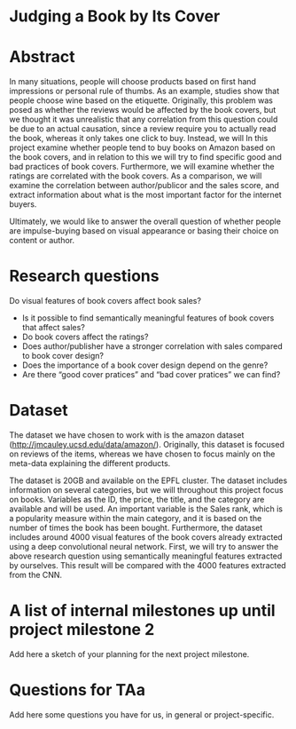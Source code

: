 # Judging a Book by Its Cover

# Abstract
In many situations, people will choose products based on first hand impressions or personal rule of thumbs. As an example, studies show that people choose wine based on the etiquette. Originally, this problem was posed as whether the reviews would be affected by the book covers, but we thought it was unrealistic that any correlation from this question could be due to an actual causation, since a review require you to actually read the book, whereas it only takes one click to buy. 
Instead, we will In this project examine whether people tend to buy books on Amazon based on the book covers, and in relation to this we will try to find specific good and bad practices of book covers. Furthermore, we will examine whether the ratings are correlated with the book covers. 
As a comparison, we will examine the correlation between author/publicor and the sales score, and extract information about what is the most important factor for the internet buyers. 

Ultimately, we would like to answer the overall question of whether people are impulse-buying based on visual appearance or basing their choice on content or author.

# Research questions
Do visual features of book covers affect book sales?

- Is it possible to find semantically meaningful features of book covers that affect sales? 
- Do book covers affect the ratings?
- Does author/publisher have a stronger correlation with sales compared to book cover design?	
- Does the importance of a book cover design depend on the genre?
- Are there “good cover pratices” and “bad cover pratices” we can find? 

# Dataset
The dataset we have chosen to work with is the amazon dataset (http://jmcauley.ucsd.edu/data/amazon/). Originally, this dataset is focused on reviews of the items, whereas we have chosen to focus mainly on the meta-data explaining the different products. 

The dataset is 20GB and available on the EPFL cluster. The dataset includes information on several categories, but we will throughout this project focus on books. Variables as the ID, the price, the title, and the category are available and will be used. An important variable is the Sales rank, which is a popularity measure within the main category, and it is based on the number of times the book has been bought. Furthermore, the dataset includes around 4000 visual features of the book covers already extracted using a deep convolutional neural network. First, we will try to answer the above research question using semantically meaningful features extracted by ourselves. This result will be compared with the 4000 features extracted from the CNN.


# A list of internal milestones up until project milestone 2
Add here a sketch of your planning for the next project milestone.

# Questions for TAa
Add here some questions you have for us, in general or project-specific.
